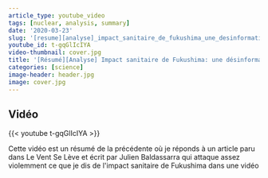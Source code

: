 ```yaml
---
article_type: youtube_video
tags: [nuclear, analysis, summary]
date: '2020-03-23'
slug: '[resume][analyse]_impact_sanitaire_de_fukushima_une_desinformation_suspecte_par_julien_baldassarra'
youtube_id: t-gqGlIcIYA
video-thumbnail: cover.jpg
title: '[Résumé][Analyse] Impact sanitaire de Fukushima: une désinformation suspecte par Julien Baldassarra'
categories: [science]
image-header: header.jpg
image: cover.jpg
---
```


## Vidéo

{{< youtube t-gqGlIcIYA >}}

Cette vidéo est un résumé de la précédente où je réponds à un article paru dans Le Vent Se Lève et écrit par Julien Baldassarra qui attaque assez violemment ce que je dis de l'impact sanitaire de Fukushima dans une vidéo 
